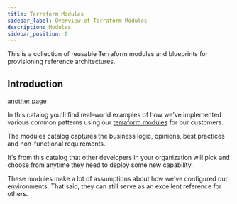 ```yaml
---
title: Terraform Modules
sidebar_label: Overview of Terraform Modules
description: Modules
sidebar_position: 0
---
```


This is a collection of reusable Terraform modules and blueprints for provisioning reference architectures.

## Introduction

[another page](/reference-architecture/another_page/)

In this catalog you'll find real-world examples of how we've implemented various common patterns using our [terraform modules](https://cpco.io/terraform-modules) for our customers.

The modules catalog captures the business logic, opinions, best practices and non-functional requirements.

It's from this catalog that other developers in your organization will pick and choose from anytime they need to deploy some new capability.

These modules make a lot of assumptions about how we've configured our environments. That said, they can still serve as an excellent reference for others.
